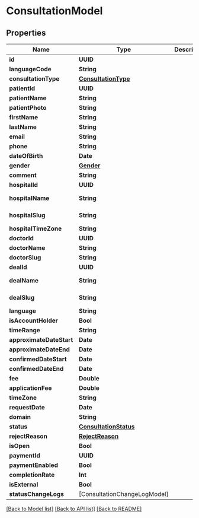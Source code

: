 # ConsultationModel

## Properties
Name | Type | Description | Notes
------------ | ------------- | ------------- | -------------
**id** | **UUID** |  | [optional] 
**languageCode** | **String** |  | [optional] 
**consultationType** | [**ConsultationType**](ConsultationType.md) |  | [optional] 
**patientId** | **UUID** |  | [optional] 
**patientName** | **String** |  | [optional] 
**patientPhoto** | **String** |  | [optional] 
**firstName** | **String** |  | [optional] 
**lastName** | **String** |  | [optional] 
**email** | **String** |  | [optional] 
**phone** | **String** |  | [optional] 
**dateOfBirth** | **Date** |  | [optional] 
**gender** | [**Gender**](Gender.md) |  | [optional] 
**comment** | **String** |  | [optional] 
**hospitalId** | **UUID** |  | [optional] 
**hospitalName** | **String** |  | [optional] [readonly] 
**hospitalSlug** | **String** |  | [optional] [readonly] 
**hospitalTimeZone** | **String** |  | [optional] 
**doctorId** | **UUID** |  | [optional] 
**doctorName** | **String** |  | [optional] 
**doctorSlug** | **String** |  | [optional] 
**dealId** | **UUID** |  | [optional] 
**dealName** | **String** |  | [optional] [readonly] 
**dealSlug** | **String** |  | [optional] [readonly] 
**language** | **String** |  | [optional] 
**isAccountHolder** | **Bool** |  | [optional] 
**timeRange** | **String** |  | [optional] 
**approximateDateStart** | **Date** |  | [optional] 
**approximateDateEnd** | **Date** |  | [optional] 
**confirmedDateStart** | **Date** |  | [optional] 
**confirmedDateEnd** | **Date** |  | [optional] 
**fee** | **Double** |  | [optional] 
**applicationFee** | **Double** |  | [optional] 
**timeZone** | **String** |  | [optional] 
**requestDate** | **Date** |  | [optional] 
**domain** | **String** |  | [optional] 
**status** | [**ConsultationStatus**](ConsultationStatus.md) |  | [optional] 
**rejectReason** | [**RejectReason**](RejectReason.md) |  | [optional] 
**isOpen** | **Bool** |  | [optional] 
**paymentId** | **UUID** |  | [optional] 
**paymentEnabled** | **Bool** |  | [optional] 
**completionRate** | **Int** |  | [optional] 
**isExternal** | **Bool** |  | [optional] 
**statusChangeLogs** | [ConsultationChangeLogModel] |  | [optional] 

[[Back to Model list]](../README.md#documentation-for-models) [[Back to API list]](../README.md#documentation-for-api-endpoints) [[Back to README]](../README.md)


